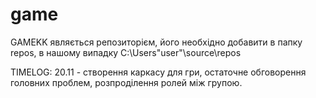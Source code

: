 # game

GAMEKK являється репозиторієм, його необхідно добавити в папку repos, в нашому випадку C:\Users\"user"\source\repos

TIMELOG:
20.11 - створення каркасу для гри, остаточне обговорення головних проблем, розпроділення ролей між групою.
